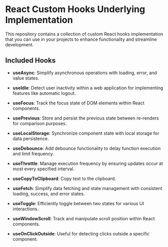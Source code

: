 # React Custom Hooks Underlying Implementation

This repository contains a collection of custom React hooks implementation that you can use in your projects to enhance functionality and streamline development.

## Included Hooks

- <a name="useAsync"></a> **useAsync**: Simplify asynchronous operations with loading, error, and value states.

- <a name="useIdle"></a> **useIdle**: Detect user inactivity within a web application for implementing features like automatic logout.

- <a name="useFocus"></a> **useFocus**: Track the focus state of DOM elements within React components.

- <a name="usePrevious"></a> **usePrevious**: Store and persist the previous state between re-renders for comparison purposes.

- <a name="useLocalStorage"></a> **useLocalStorage**: Synchronize component state with local storage for data persistence.

- <a name="useDebounce"></a> **useDebounce**: Add debounce functionality to delay function execution and limit frequency.

- <a name="useThrottle"></a> **useThrottle**: Manage execution frequency by ensuring updates occur at most every specified interval.

- <a name="useCopyToClipboard"></a> **useCopyToClipboard**: Copy text to the clipboard.

- <a name="useFetch"></a> **useFetch**: Simplify data fetching and state management with consistent loading, success, and error states.

- <a name="useToggle"></a> **useToggle**: Efficiently toggle between two states for various UI interactions.

- <a name="useWindowScroll"></a> **useWindowScroll**: Track and manipulate scroll position within React components.

- <a name="useOnClickOutside"></a> **useOnClickOutside**: Useful for detecting clicks outside a specific component.
